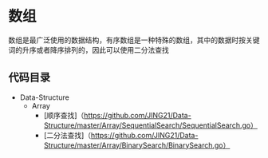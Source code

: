 # 数组

数组是最广泛使用的数据结构，有序数组是一种特殊的数组，其中的数据时按关键词的升序或者降序排列的，因此可以使用二分法查找

## 代码目录

- Data-Structure
  - Array
    - [顺序查找]（https://github.com/JING21/Data-Structure/master/Array/SequentialSearch/SequentialSearch.go）
    - [二分法查找]（https://github.com/JING21/Data-Structure/master/Array/BinarySearch/BinarySearch.go）

